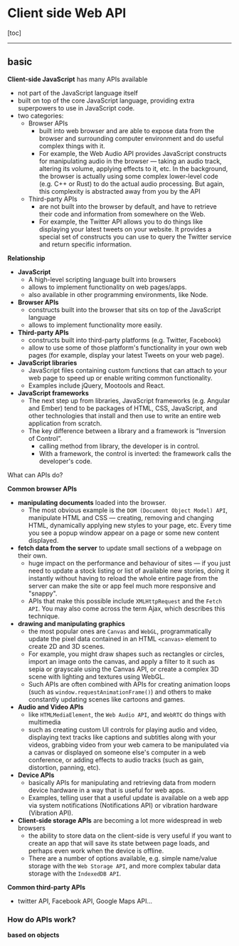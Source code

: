 
# Client side Web API

[toc]

---

## basic

**Client-side JavaScript** has many APIs available
- not part of the JavaScript language itself
- built on top of the core JavaScript language, providing extra superpowers to use in JavaScript code.
- two categories:
  - Browser APIs
    - built into web browser and are able to expose data from the browser and surrounding computer environment and do useful complex things with it.
    - For example, the Web Audio API provides JavaScript constructs for manipulating audio in the browser — taking an audio track, altering its volume, applying effects to it, etc. In the background, the browser is actually using some complex lower-level code (e.g. C++ or Rust) to do the actual audio processing. But again, this complexity is abstracted away from you by the API
  - Third-party APIs
    - are not built into the browser by default, and have to retrieve their code and information from somewhere on the Web.
    - For example, the Twitter API allows you to do things like displaying your latest tweets on your website. It provides a special set of constructs you can use to query the Twitter service and return specific information.


**Relationship**
- **JavaScript**
  - A high-level scripting language built into browsers
  - allows to implement functionality on web pages/apps.
  - also available in other programming environments, like Node.
- **Browser APIs**
  - constructs built into the browser that sits on top of the JavaScript language
  - allows to implement functionality more easily.
- **Third-party APIs**
  - constructs built into third-party platforms (e.g. Twitter, Facebook)
  - allow to use some of those platform's functionality in your own web pages (for example, display your latest Tweets on your web page).
- **JavaScript libraries**
  - JavaScript files containing custom functions that can attach to your web page to speed up or enable writing common functionality.
  - Examples include jQuery, Mootools and React.
- **JavaScript frameworks**
  - The next step up from libraries, JavaScript frameworks (e.g. Angular and Ember) tend to be packages of HTML, CSS, JavaScript, and other technologies that install and then use to write an entire web application from scratch.
  - The key difference between a library and a framework is “Inversion of Control”.
    - calling method from library, the developer is in control.
    - With a framework, the control is inverted: the framework calls the developer's code.



What can APIs do?

**Common browser APIs**
- **manipulating documents** loaded into the browser.
  - The most obvious example is the `DOM (Document Object Model) API`, manipulate HTML and CSS — creating, removing and changing HTML, dynamically applying new styles to your page, etc. Every time you see a popup window appear on a page or some new content displayed.
- **fetch data from the server** to update small sections of a webpage on their own.
  - huge impact on the performance and behaviour of sites — if you just need to update a stock listing or list of available new stories, doing it instantly without having to reload the whole entire page from the server can make the site or app feel much more responsive and "snappy".
  - APIs that make this possible include `XMLHttpRequest` and the `Fetch API`. You may also come across the term Ajax, which describes this technique.
- **drawing and manipulating graphics**
  - the most popular ones are `Canvas` and `WebGL`, programmatically update the pixel data contained in an HTML `<canvas>` element to create 2D and 3D scenes.
  - For example, you might draw shapes such as rectangles or circles, import an image onto the canvas, and apply a filter to it such as sepia or grayscale using the Canvas API, or create a complex 3D scene with lighting and textures using WebGL.
  - Such APIs are often combined with APIs for creating animation loops (such as `window.requestAnimationFrame()`) and others to make constantly updating scenes like cartoons and games.
- **Audio and Video APIs**
  - like `HTMLMediaElement`, the `Web Audio API`, and `WebRTC` do things with multimedia
  - such as creating custom UI controls for playing audio and video, displaying text tracks like captions and subtitles along with your videos, grabbing video from your web camera to be manipulated via a canvas or displayed on someone else's computer in a web conference, or adding effects to audio tracks (such as gain, distortion, panning, etc).
- **Device APIs**
  - basically APIs for manipulating and retrieving data from modern device hardware in a way that is useful for web apps.
  - Examples, telling user that a useful update is available on a web app via system notifications (Notifications API) or vibration hardware (Vibration API).
- **Client-side storage APIs** are becoming a lot more widespread in web browsers
  - the ability to store data on the client-side is very useful if you want to create an app that will save its state between page loads, and perhaps even work when the device is offline.
  - There are a number of options available, e.g. simple name/value storage with the `Web Storage API`, and more complex tabular data storage with the `IndexedDB API`.

**Common third-party APIs**
- twitter API, Facebook API, Google Maps API...


### How do APIs work?

**based on objects**
